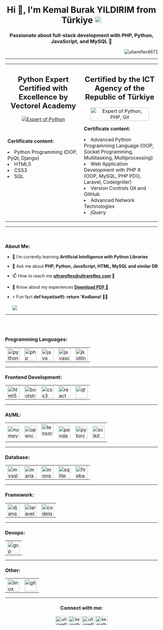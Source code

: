 <h1 align="center">Hi 👋, I'm Kemal Burak YILDIRIM from Türkiye <a href="https://www.turkiye.gov.tr/" target="_blank"><img src="https://www.hizmetimiz.com/files/github/icons/tr.png" height="22"/></a></h1>
<h3 align="center">Passionate about full-stack development with PHP, Python, JavaScript, and MySQL 🚀</h3>

<p align="right"> <img src="https://komarev.com/ghpvc/?username=ultareflex8672&label=Profile%20views&color=0e75b6&style=flat" alt="ultareflex8672" /> </p>

<hr>
<table>
  <tr>
    <td width="50%" valign="top">
      <h2 align="center">Python Expert Certified with Excellence by Vectorel Academy</h2>
      <p align="center"> <a href="https://www.vektorelbilisim.com/" target="_blank"><img src="https://www.hizmetimiz.com/files/github/icons/vektorel-certificate.png" alt="Expert of Python"/></a> </p><br>
      <p><b>Certificate content:</b><li>Python Programming (OOP, PyQt, Django)</li><li>HTML5</li><li>CSS3</li><li>SQL</li></p>
    </td>
    <td width="50%" valign="top">
      <h2 align="center">Certified by the ICT Agency of the Republic of Türkiye</h2>
      <p align="center"> <a href="https://www.vektorelbilisim.com/" target="_blank"><img src="https://www.hizmetimiz.com/files/github/icons/btk_sertifika5.png" alt="Expert of Python, PHP, Git" width="90%"/></a> </p>
      <p><b>Certificate content:</b><li>Advanced Python Programming Language (OOP, Socket Programming, Multitasking, Multiprocessing)</li><li>Web Application Development with PHP 8 (OOP, MySQL, PHP PDO, Laravel, Codeigniter)</li><li>Version Controls Git and GitHub</li><li>Advanced Network Technologies</li><li>jQuery</li></p>
    </td>
    </tr>
</table>
<hr>
<br>
<h3 align="left">About Me:</h3>
<!-- <p align="center"> <a href="https://www.ultrareflex.com" target="_blank"><img src="https://www.hizmetimiz.com/files/github/icons/IMG_20190726_115754.jpg" alt="Ultareflex8672 (Kemal Burak YILDIRIM) and Türkiye's national fighter jet KAAN" style="border-radius: 10px;max-width: 100%;height: auto;transform: scaleX(-1);"></a> </p> -->

<!-- - 🔭 I’m currently working on [Pname](purl) -->

- 🌱 I’m currently learning **Artificial Intelligence with Python Libraries**

<!-- - 👯 I’m looking to collaborate on [Pname](purl)

- 🤝 I’m looking for help with [Pname](purl)

- 👨‍💻 All of my projects are available at [**Ultrareflex8672's Projects at Githup**](https://github.com/Ultrareflex8672?tab=projects) -->

- 💬 Ask me about **PHP, Python, JavaScript, HTML, MySQL and similar DB**

- 📫 How to reach me <a href="mailto:ultrareflex@ultrareflex.com"><b>ultrareflex@ultrareflex.com 📧</b></a>

- 📄 Know about my experiences [**Download PDF 💾**](https://github.com/Ultrareflex8672/Ultrareflex8672/blob/main/kemal-burak-yildirim-cv-27032025.pdf)

- ⚡ Fun fact **def hayat(self): return 'Kodlama! 🧑‍💻**

  <img src="https://www.hizmetimiz.com/files/github/icons/3BBS.gif"/>
<hr>
<br>
<br>

<h3 align="left">Programming Languages:</h3>
<table>
  <tr>
    <td>
      <a href="https://www.python.org" target="_blank" rel="noreferrer"> <img src="https://www.hizmetimiz.com/files/github/icons/python-original.svg" alt="python" width="40" height="40"/> </a> 
    </td>
    <td>
      <a href="https://www.php.net" target="_blank" rel="noreferrer"> <img src="https://www.hizmetimiz.com/files/github/icons/php-original.svg" alt="php" width="40" height="40"/> </a>
    </td>
    <td>
      <a href="https://www.java.com/" target="_blank" rel="noreferrer"> <img src="https://www.hizmetimiz.com/files/github/icons/java.svg" alt="java" width="40" height="40"/> </a>
    </td>
    <td>
      <a href="https://developer.mozilla.org/en-US/docs/Web/JavaScript" target="_blank" rel="noreferrer"> <img src="https://www.hizmetimiz.com/files/github/icons/javascript-original.svg" alt="javascript" width="40" height="40"/> </a>
    </td>
    <td>
      <a href="https://kotlinlang.org/" target="_blank" rel="noreferrer"> <img src="https://www.hizmetimiz.com/files/github/icons/kotlin.svg" alt="jkotlin" width="40" height="40"/> </a>
    </td>
  </tr>
</table>
<hr>
<h3 align="left">Frontend Development:</h3>
<table>
  <tr>
    <td>
      <a href="https://www.w3.org/html/" target="_blank" rel="noreferrer"> <img src="https://www.hizmetimiz.com/files/github/icons/html5-original-wordmark.svg" alt="html5" width="40" height="40"/> </a>  
    </td>
    <td>
      <a href="https://getbootstrap.com" target="_blank" rel="noreferrer"> <img src="https://www.hizmetimiz.com/files/github/icons/bootstrap-plain-wordmark.svg" alt="bootstrap" width="40" height="40"/> </a>
    </td>
    <td>
      <a href="https://www.w3schools.com/css/" target="_blank" rel="noreferrer"> <img src="https://www.hizmetimiz.com/files/github/icons/css3-original-wordmark.svg" alt="css3" width="40" height="40"/> </a> 
    </td>
    <td>
      <a href="https://reactjs.org/" target="_blank" rel="noreferrer"> <img src="https://www.hizmetimiz.com/files/github/icons/react-original-wordmark.svg" alt="react" width="40" height="40"/> </a> 
    </td>
    <td>
      <a href="https://www.qt.io/" target="_blank" rel="noreferrer"> <img src="https://www.hizmetimiz.com/files/github/icons/Qt_logo_2016.svg" alt="qt" width="40" height="40"/> </a>  
    </td>
  </tr>
</table>
<hr>
<h3 align="left">AI/ML:</h3>
<table>
  <tr>
    <td>
      <a href="https://numpy.org/" target="_blank" rel="noreferrer"> <img src="https://www.hizmetimiz.com/files/github/icons/numpy.svg" alt="numpy" width="40" height="40"/> </a> 
    </td>
    <td>
      <a href="https://opencv.org/" target="_blank" rel="noreferrer"> <img src="https://www.hizmetimiz.com/files/github/icons/opencv-icon.svg" alt="opencv" width="40" height="40"/> </a> 
    </td>
    <td>
      <a href="https://www.tensorflow.org" target="_blank" rel="noreferrer"> <img src="https://www.hizmetimiz.com/files/github/icons/tensorflow-icon.svg" alt="tensorflow" width="40" height="40"/> </a> </p>
    </td>
    <td>
      <a href="https://pandas.pydata.org/" target="_blank" rel="noreferrer"> <img src="https://www.hizmetimiz.com/files/github/icons/pandas-original.svg" alt="pandas" width="40" height="40"/> </a>  
    </td>
    <td>
     <a href="https://pytorch.org/" target="_blank" rel="noreferrer"> <img src="https://www.hizmetimiz.com/files/github/icons/pytorch-icon.svg" alt="pytorch" width="40" height="40"/> </a> 
    </td>
    <td>
     <a href="https://scikit-learn.org/" target="_blank" rel="noreferrer"> <img src="https://www.hizmetimiz.com/files/github/icons/scikit_learn.svg" alt="scikit learn" width="40" height="40"/> </a> 
    </td>
  </tr>
</table>
<hr>
<h3 align="left">Database:</h3>
<table>
  <tr>
    <td>
      <a href="https://www.mysql.com/" target="_blank" rel="noreferrer"> <img src="https://www.hizmetimiz.com/files/github/icons/mysql-original-wordmark.svg" alt="mysql" width="40" height="40"/> </a> 
    </td>
    <td>
      <a href="https://mariadb.org/" target="_blank" rel="noreferrer"> <img src="https://www.hizmetimiz.com/files/github/icons/mariadb-icon.svg" alt="mariadb" width="40" height="40"/> </a>
    </td>
    <td>
      <a href="https://www.mongodb.com/" target="_blank" rel="noreferrer"> <img src="https://www.hizmetimiz.com/files/github/icons/mongodb-original-wordmark.svg" alt="mongodb" width="40" height="40"/> </a> 
    </td>
    <td>
     <a href="https://www.sqlite.org/" target="_blank" rel="noreferrer"> <img src="https://www.hizmetimiz.com/files/github/icons/sqlite-icon.svg" alt="sqlite" width="40" height="40"/> </a> 
    </td>
    <td>
    <a href="https://firebase.google.com/" target="_blank" rel="noreferrer"> <img src="https://www.hizmetimiz.com/files/github/icons/firebase-icon.svg" alt="firebase" width="40" height="40"/> </a> 
    </td>
  </tr>
</table>
<hr>
<h3 align="left">Framework:</h3>
<table>
  <tr>
    <td>
      <a href="https://www.djangoproject.com/" target="_blank" rel="noreferrer"> <img src="https://www.hizmetimiz.com/files/github/icons/django.svg" alt="django" width="40" height="40"/> </a> 
    </td>
    <td>
      <a href="https://laravel.com/" target="_blank" rel="noreferrer"> <img src="https://www.hizmetimiz.com/files/github/icons/laravel-plain-wordmark.svg" alt="laravel" width="40" height="40"/> </a> 
    </td>
    <td>
      <a href="https://codeigniter.com" target="_blank" rel="noreferrer"> <img src="https://www.hizmetimiz.com/files/github/icons/codeigniter.svg" alt="codeigniter" width="40" height="40"/> </a>
    </td>
  </tr>
</table>
<hr>
<h3 align="left">Devops:</h3>
<table>
  <tr>
    <td>
      <a href="https://cloud.google.com" target="_blank" rel="noreferrer"> <img src="https://www.hizmetimiz.com/files/github/icons/google_cloud-icon.svg" alt="gcp" width="40" height="40"/> </a>
    </td>
  </tr>
</table>
<hr>
<h3 align="left">Other:</h3>
<table>
  <tr>
    <td>
     <a href="https://www.linux.org/" target="_blank" rel="noreferrer"> <img src="https://www.hizmetimiz.com/files/github/icons/linux-original.svg" alt="linux" width="40" height="40"/> </a> 
    </td>
    <td>
      <a href="https://git-scm.com/" target="_blank" rel="noreferrer"> <img src="https://www.hizmetimiz.com/files/github/icons/git-scm-icon.svg" alt="git" width="40" height="40"/> </a>
    </td>
  </tr>
</table>
<hr>

<h3 align="center">Connect with me:</h3>
<p align="center">
<a href="https://twitter.com/ultrareflexofcl" target="blank"><img align="center" src="https://raw.githubusercontent.com/rahuldkjain/github-profile-readme-generator/master/src/images/icons/Social/twitter.svg" alt="ultrareflexofcl" height="30" width="40" /></a>
<a href="https://linkedin.com/in/kemalburakyildirim" target="blank"><img align="center" src="https://raw.githubusercontent.com/rahuldkjain/github-profile-readme-generator/master/src/images/icons/Social/linked-in-alt.svg" alt="kemalburakyildirim" height="30" width="40" /></a>
<a href="https://fb.com/ultrareflex" target="blank"><img align="center" src="https://raw.githubusercontent.com/rahuldkjain/github-profile-readme-generator/master/src/images/icons/Social/facebook.svg" alt="ultrareflex" height="30" width="40" /></a>
<a href="https://instagram.com/kemalburakyildirim" target="blank"><img align="center" src="https://raw.githubusercontent.com/rahuldkjain/github-profile-readme-generator/master/src/images/icons/Social/instagram.svg" alt="kemalburakyildirim" height="30" width="40" /></a>
</p>
